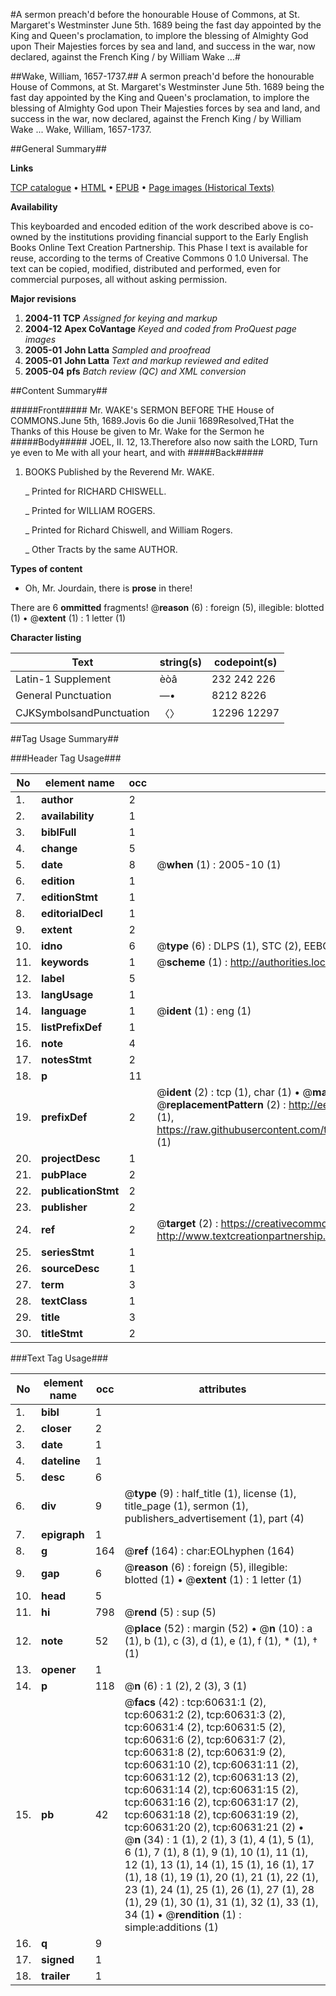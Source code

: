 #A sermon preach'd before the honourable House of Commons, at St. Margaret's Westminster June 5th. 1689 being the fast day appointed by the King and Queen's proclamation, to implore the blessing of Almighty God upon Their Majesties forces by sea and land, and success in the war, now declared, against the French King / by William Wake ...#

##Wake, William, 1657-1737.##
A sermon preach'd before the honourable House of Commons, at St. Margaret's Westminster June 5th. 1689 being the fast day appointed by the King and Queen's proclamation, to implore the blessing of Almighty God upon Their Majesties forces by sea and land, and success in the war, now declared, against the French King / by William Wake ...
Wake, William, 1657-1737.

##General Summary##

**Links**

[TCP catalogue](http://www.ota.ox.ac.uk/tcp/)  • 
[HTML](http://tei.it.ox.ac.uk/tcp/Texts-HTML/free/A66/A66335.html)  • 
[EPUB](http://tei.it.ox.ac.uk/tcp/Texts-EPUB/free/A66/A66335.epub) • 
[Page images (Historical Texts)](https://data.historicaltexts.jisc.ac.uk/view?pubId=eebo-12376548e&pageId=eebo-12376548e-60631-1)

**Availability**

This keyboarded and encoded edition of the
	       work described above is co-owned by the institutions
	       providing financial support to the Early English Books
	       Online Text Creation Partnership. This Phase I text is
	       available for reuse, according to the terms of Creative
	       Commons 0 1.0 Universal. The text can be copied,
	       modified, distributed and performed, even for
	       commercial purposes, all without asking permission.

**Major revisions**

1. __2004-11__ __TCP__ *Assigned for keying and markup*
1. __2004-12__ __Apex CoVantage__ *Keyed and coded from ProQuest page images*
1. __2005-01__ __John Latta__ *Sampled and proofread*
1. __2005-01__ __John Latta__ *Text and markup reviewed and edited*
1. __2005-04__ __pfs__ *Batch review (QC) and XML conversion*

##Content Summary##

#####Front#####
Mr. WAKE's SERMON BEFORE THE House of COMMONS.June 5th, 1689.Jovis 6o die Junii 1689Resolved,THat the Thanks of this House be given to Mr. Wake for the Sermon he
#####Body#####
JOEL, II. 12, 13.Therefore also now saith the LORD, Turn ye even to Me with all your heart, and with
#####Back#####

1. BOOKS Published by the Reverend Mr. WAKE.

    _ Printed for RICHARD CHISWELL.

    _ Printed for WILLIAM ROGERS.

    _ Printed for Richard Chiswell, and William Rogers.

    _ Other Tracts by the same AUTHOR.

**Types of content**

  * Oh, Mr. Jourdain, there is **prose** in there!

There are 6 **ommitted** fragments! 
 @__reason__ (6) : foreign (5), illegible: blotted (1)  •  @__extent__ (1) : 1 letter (1)

**Character listing**


|Text|string(s)|codepoint(s)|
|---|---|---|
|Latin-1 Supplement|èòâ|232 242 226|
|General Punctuation|—•|8212 8226|
|CJKSymbolsandPunctuation|〈〉|12296 12297|

##Tag Usage Summary##

###Header Tag Usage###

|No|element name|occ|attributes|
|---|---|---|---|
|1.|__author__|2||
|2.|__availability__|1||
|3.|__biblFull__|1||
|4.|__change__|5||
|5.|__date__|8| @__when__ (1) : 2005-10 (1)|
|6.|__edition__|1||
|7.|__editionStmt__|1||
|8.|__editorialDecl__|1||
|9.|__extent__|2||
|10.|__idno__|6| @__type__ (6) : DLPS (1), STC (2), EEBO-CITATION (1), OCLC (1), VID (1)|
|11.|__keywords__|1| @__scheme__ (1) : http://authorities.loc.gov/ (1)|
|12.|__label__|5||
|13.|__langUsage__|1||
|14.|__language__|1| @__ident__ (1) : eng (1)|
|15.|__listPrefixDef__|1||
|16.|__note__|4||
|17.|__notesStmt__|2||
|18.|__p__|11||
|19.|__prefixDef__|2| @__ident__ (2) : tcp (1), char (1)  •  @__matchPattern__ (2) : ([0-9\-]+):([0-9IVX]+) (1), (.+) (1)  •  @__replacementPattern__ (2) : http://eebo.chadwyck.com/downloadtiff?vid=$1&page=$2 (1), https://raw.githubusercontent.com/textcreationpartnership/Texts/master/tcpchars.xml#$1 (1)|
|20.|__projectDesc__|1||
|21.|__pubPlace__|2||
|22.|__publicationStmt__|2||
|23.|__publisher__|2||
|24.|__ref__|2| @__target__ (2) : https://creativecommons.org/publicdomain/zero/1.0/ (1), http://www.textcreationpartnership.org/docs/. (1)|
|25.|__seriesStmt__|1||
|26.|__sourceDesc__|1||
|27.|__term__|3||
|28.|__textClass__|1||
|29.|__title__|3||
|30.|__titleStmt__|2||


###Text Tag Usage###

|No|element name|occ|attributes|
|---|---|---|---|
|1.|__bibl__|1||
|2.|__closer__|2||
|3.|__date__|1||
|4.|__dateline__|1||
|5.|__desc__|6||
|6.|__div__|9| @__type__ (9) : half_title (1), license (1), title_page (1), sermon (1), publishers_advertisement (1), part (4)|
|7.|__epigraph__|1||
|8.|__g__|164| @__ref__ (164) : char:EOLhyphen (164)|
|9.|__gap__|6| @__reason__ (6) : foreign (5), illegible: blotted (1)  •  @__extent__ (1) : 1 letter (1)|
|10.|__head__|5||
|11.|__hi__|798| @__rend__ (5) : sup (5)|
|12.|__note__|52| @__place__ (52) : margin (52)  •  @__n__ (10) : a (1), b (1), c (3), d (1), e (1), f (1), * (1), † (1)|
|13.|__opener__|1||
|14.|__p__|118| @__n__ (6) : 1 (2), 2 (3), 3 (1)|
|15.|__pb__|42| @__facs__ (42) : tcp:60631:1 (2), tcp:60631:2 (2), tcp:60631:3 (2), tcp:60631:4 (2), tcp:60631:5 (2), tcp:60631:6 (2), tcp:60631:7 (2), tcp:60631:8 (2), tcp:60631:9 (2), tcp:60631:10 (2), tcp:60631:11 (2), tcp:60631:12 (2), tcp:60631:13 (2), tcp:60631:14 (2), tcp:60631:15 (2), tcp:60631:16 (2), tcp:60631:17 (2), tcp:60631:18 (2), tcp:60631:19 (2), tcp:60631:20 (2), tcp:60631:21 (2)  •  @__n__ (34) : 1 (1), 2 (1), 3 (1), 4 (1), 5 (1), 6 (1), 7 (1), 8 (1), 9 (1), 10 (1), 11 (1), 12 (1), 13 (1), 14 (1), 15 (1), 16 (1), 17 (1), 18 (1), 19 (1), 20 (1), 21 (1), 22 (1), 23 (1), 24 (1), 25 (1), 26 (1), 27 (1), 28 (1), 29 (1), 30 (1), 31 (1), 32 (1), 33 (1), 34 (1)  •  @__rendition__ (1) : simple:additions (1)|
|16.|__q__|9||
|17.|__signed__|1||
|18.|__trailer__|1||

